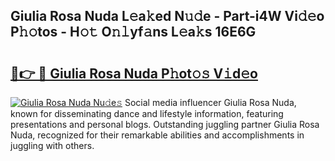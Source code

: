 ## Giulia Rosa Nuda L𝚎a𝚔ed N𝚞𝚍e - Part-i4W Vi𝚍𝚎o P𝚑𝚘tos - H𝚘𝚝 O𝚗𝚕yf𝚊ns L𝚎a𝚔s 16E6G

# <h2><a href="http://kf572w.oniu.top/?m=Giulia+Rosa+Nuda">🔗👉 🔴 Giulia Rosa Nuda P𝚑ot𝚘𝚜 V𝚒d𝚎o</a></h2>

[![Giulia Rosa Nuda Nu𝚍e𝚜](https://i.imgur.com/0qMVB7G.gif)](http://kf572w.oniu.top/?m=Giulia+Rosa+Nuda)
Social media influencer Giulia Rosa Nuda, known for disseminating dance and lifestyle information, featuring presentations and personal blogs. Outstanding juggling partner Giulia Rosa Nuda, recognized for their remarkable abilities and accomplishments in juggling with others.  
